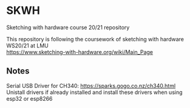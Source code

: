 # SKWH
Sketching with hardware course 20/21 repository

This repository is following the coursework of sketching with hardware WS20/21 at LMU<br> 
https://www.sketching-with-hardware.org/wiki/Main_Page


## Notes
Serial USB Driver for CH340: https://sparks.gogo.co.nz/ch340.html <br>
Unistall drivers if already installed and install these drivers when using esp32 or esp8266
